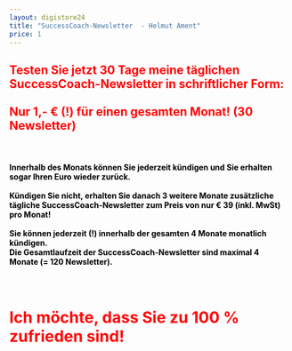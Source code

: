 ```yaml
---
layout: digistore24
title: "SuccessCoach-Newsletter  - Helmut Ament"
price: 1
---
```

<h2><strong><span style="color:#ff0000;">Testen Sie jetzt 30 Tage meine t&#xE4;glichen SuccessCoach-Newsletter in schriftlicher Form:<br></span></strong><br><strong><span style="color:#ff0000;">Nur 1,- &#x20AC; (!) f&#xFC;r einen gesamten Monat! (30 Newsletter)</span></strong></h2><br>
<h4><span style="color:#000000;">Innerhalb des Monats k&#xF6;nnen Sie <strong>jederzeit k&#xFC;ndigen</strong> und Sie <strong>erhalten sogar Ihren Euro wieder zur&#xFC;ck</strong>. <br></span><br><span style="color:#000000;">K&#xFC;ndigen Sie nicht, erhalten Sie danach 3 weitere Monate zus&#xE4;tzliche t&#xE4;gliche SuccessCoach-Newsletter zum Preis von nur &#x20AC; 39 (inkl. MwSt) pro Monat!&#xA0;</span><br><br><strong><span style="color:#000000;">Sie k&#xF6;nnen jederzeit (!) innerhalb der gesamten 4 Monate monatlich k&#xFC;ndigen.<br>Die Gesamtlaufzeit der SuccessCoach-Newsletter sind maximal 4 Monate (= 120 Newsletter).<br></span></strong></h4><br>
<h1><strong><span style="color:#ff0000;">Ich m&#xF6;chte, dass Sie zu&#xA0;100 % zufrieden sind!</span></strong></h1>